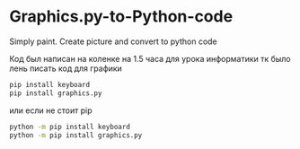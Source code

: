 # Graphics.py-to-Python-code
Simply paint. Create picture and convert to python code

Код был написан на коленке на 1.5 часа для урока информатики
тк было лень писать код для графики

``` bash
pip install keyboard
pip install graphics.py
```

или если не стоит pip

``` bash
python -m pip install keyboard
python -m pip install graphics.py
```
